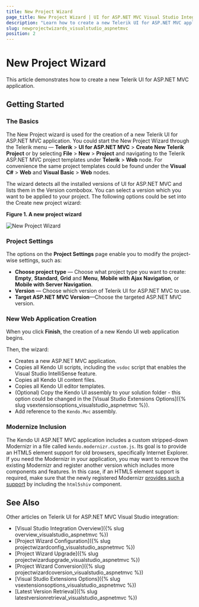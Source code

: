 ```yaml
---
title: New Project Wizard
page_title: New Project Wizard | UI for ASP.NET MVC Visual Studio Integration
description: "Learn how to create a new Telerik UI for ASP.NET MVC application."
slug: newprojectwizards_visualstudio_aspnetmvc
position: 2
---
```


# New Project Wizard

This article demonstrates how to create a new Telerik UI for ASP.NET MVC application.

## Getting Started

### The Basics

The New Project wizard is used for the creation of a new Telerik UI for ASP.NET MVC application. You could start the New Project Wizard through the Telerik menu &mdash; **Telerik** > **UI for ASP.NET MVC** > **Create New Telerik Project** or by selecting **File** > **New** > **Project** and navigating to the Telerik ASP.NET MVC project templates under **Telerik** > **Web** node. For convenience the same project templates could be found under the **Visual C#** > **Web** and **Visual Basic** > **Web** nodes.

The wizard detects all the installed versions of UI for ASP.NET MVC and lists them in the Version combobox. You can select a version which you want to be applied to your project. The following options could be set into the Create new project wizard:

**Figure 1. A new project wizard**

![New Project Wizard](/aspnet-mvc/vs-integration/images/new-project.png)

### Project Settings

The options on the **Project Settings** page enable you to modify the project-wise settings, such as:

* **Choose project type** &mdash; Choose what project type you want to create: **Empty**, **Standard**, **Grid** and **Menu**, **Mobile with Ajax Navigation**, or **Mobile with Server Navigation**.
* **Version** &mdash; Choose which version of Telerik UI for ASP.NET MVC to use.
* **Target ASP.NET MVC Version**&mdash;Choose the targeted ASP.NET MVC version.

### New Web Application Creation

When you click **Finish**, the creation of a new Kendo UI web application begins.

Then, the wizard:

* Creates a new ASP.NET MVC application.
* Copies all Kendo UI scripts, including the `vsdoc` script that enables the Visual Studio IntelliSense feature.
* Copies all Kendo UI content files.
* Copies all Kendo UI editor templates.
* (Optional) Copy the Kendo UI assembly to your solution folder - this option could be changed in the [Visual Studio Extensions Options]({% slug vsextensionsoptions_visualstudio_aspnetmvc %}).
* Add reference to the `Kendo.Mvc` assembly.

### Modernize Inclusion

The Kendo UI ASP.NET MVC application includes a custom stripped-down Modernizr in a file called `kendo.modernizr.custom.js`. Its goal is to provide an HTML5 element support for old browsers, specifically Internet Explorer. If you need the Modernizr in your application, you may want to remove the existing Modernizr and register another version which includes more components and features. In this case, if an HTML5 element support is required, make sure that the newly registered Modernizr [provides such a support](http://modernizr.com/docs/#html5inie) by including the `html5shiv` component.

## See Also

Other articles on Telerik UI for ASP.NET MVC Visual Studio integration:

* [Visual Studio Integration Overview]({% slug overview_visualstudio_aspnetmvc %})
* [Project Wizard Configuration]({% slug projectwizardconfig_visualstudio_aspnetmvc %})
* [Project Wizard Upgrade]({% slug projectwizardupgrade_visualstudio_aspnetmvc %})
* [Project Wizard Conversion]({% slug projectwizardcoversion_visualstudio_aspnetmvc %})
* [Visual Studio Extensions Options]({% slug vsextensionsoptions_visualstudio_aspnetmvc %})
* [Latest Version Retrieval]({% slug latestversionretrieval_visualstudio_aspnetmvc %})
